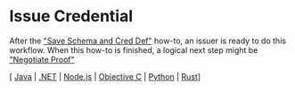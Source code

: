 # Issue Credential

After the ["Save Schema and Cred Def"](../save-schema-and-cred-def/README.md)
how-to, an issuer is ready to do this workflow. When this how-to is finished,
a logical next step might be ["Negotiate Proof"](../negotiate-proof/README.md)

[ [Java](java/README.md) | 
  [.NET](../not-yet-written.md) | 
  [Node.js](../not-yet-written.md) | 
  [Objective C](../not-yet-written.md) |
  [Python](python/README.md) |
  [Rust](rust/README.md)]
